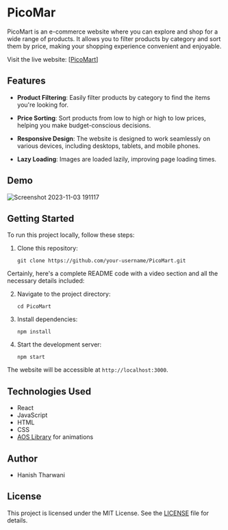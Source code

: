# PicoMar

PicoMart is an e-commerce website where you can explore and shop for a wide range of products. It allows you to filter products by category and sort them by price, making your shopping experience convenient and enjoyable.

Visit the live website: [[PicoMart](https://pico-mart.vercel.app/)]

## Features

- **Product Filtering**: Easily filter products by category to find the items you're looking for.

- **Price Sorting**: Sort products from low to high or high to low prices, helping you make budget-conscious decisions.

- **Responsive Design**: The website is designed to work seamlessly on various devices, including desktops, tablets, and mobile phones.

- **Lazy Loading**: Images are loaded lazily, improving page loading times.

## Demo 
![Screenshot 2023-11-03 191117](https://github.com/hanishtharwani123/PicoMart/assets/104623869/543ca4ed-ccf9-487f-989a-9a9854d1b447)


## Getting Started

To run this project locally, follow these steps:

1. Clone this repository:
   ```shell
   git clone https://github.com/your-username/PicoMart.git
Certainly, here's a complete README code with a video section and all the necessary details included:

2. Navigate to the project directory:
   ```shell
   cd PicoMart
   ```

3. Install dependencies:
   ```shell
   npm install
   ```

4. Start the development server:
   ```shell
   npm start
   ```

The website will be accessible at `http://localhost:3000`.

## Technologies Used

- React
- JavaScript
- HTML
- CSS
- [AOS Library](https://github.com/michalsnik/aos) for animations

## Author

- Hanish Tharwani

## License

This project is licensed under the MIT License. See the [LICENSE](LICENSE) file for details.
```
